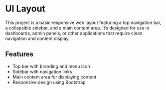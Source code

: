 # UI Layout

This project is a basic responsive web layout featuring a top navigation bar, a collapsible sidebar, and a main content area. It’s designed for use in dashboards, admin panels, or other applications that require clean navigation and content display.

## Features

- Top bar with branding and menu icon
- Sidebar with navigation links
- Main content area for displaying content
- Responsive design using Bootstrap
